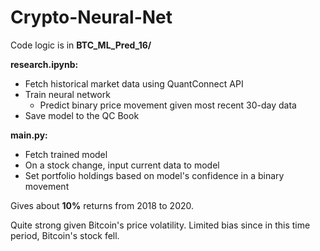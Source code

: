 # Crypto-Neural-Net

Code logic is in **BTC_ML_Pred_16/**

**research.ipynb:**
- Fetch historical market data using QuantConnect API
- Train neural network
  -  Predict binary price movement given most recent 30-day data
- Save model to the QC Book


**main.py:**
- Fetch trained model
- On a stock change, input current data to model
- Set portfolio holdings based on model's confidence in a binary movement

Gives about **10%** returns from 2018 to 2020. 

Quite strong given Bitcoin's price volatility. Limited bias since in this time period, Bitcoin's stock fell.

